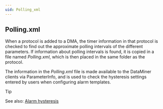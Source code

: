 ```yaml
---
uid: Polling_xml
---
```


## Polling.xml

When a protocol is added to a DMA, the timer information in that protocol is checked to find out the approximate polling intervals of the different parameters. If information about polling intervals is found, it is copied in a file named *Polling.xml*, which is then placed in the same folder as the protocol.

The information in the *Polling.xml* file is made available to the DataMiner clients via ParameterInfo, and is used to check the hysteresis settings entered by users when configuring alarm templates.

> [!TIP]
> See also:
> [Alarm hysteresis](xref:Alarm_hysteresis)
